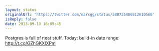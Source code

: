 ```yaml
---
layout: status
originalUrl: 'https://twitter.com/marcgg/status/380725406812610560'
isReply: false
date: 2013-09-19 16:09:45
---
```


Postgres is full of neat stuff. Today: build-in date range: http://t.co/GZhGKXIXPm
